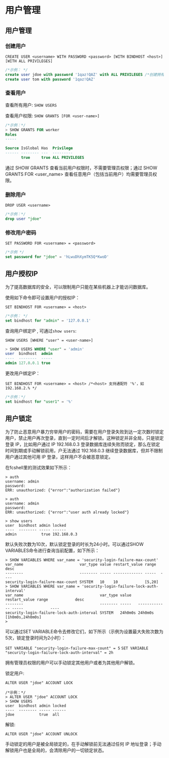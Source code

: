 # 用户管理

## 用户管理

### 创建用户

`CREATE USER <username> WITH PASSWORD <password> [WITH BINDHOST <host>] [WITH ALL PRIVILEGES]`

```sql
/*示例： */
create user jdoe with password '1qaz!QAZ' with ALL PRIVILEGES /*创建拥有超级管理员权限的用户*/
create user tom with password '1qaz!QAZ' 
```

### 查看用户

查看所有用户:
`SHOW USERS`

查看用户权限:
`SHOW GRANTS [FOR <user-name>]`
       
```sql
/*示例：*/
> SHOW GRANTS FOR worker
Roles
-----

Source IsGlobal Has  Privilege
------ -------- ---  ---------
       true     true ALL PRIVILEGES
```

通过 SHOW GRANTS 查看当前用户权限时，不需要管理员权限；通过 SHOW GRANTS FOR <user_name> 查看任意用户（包括当前用户）均需要管理员权限。

### 删除用户

`DROP USER <username>`

```sql
/*示例：*/
drop user "jdoe"
```

### 修改用户密码

`SET PASSWORD FOR <username> = <password>`

```sql
/*示例 */
set password for "jdoe" = 'hLwuDhXymTK5Q*KwoD'
```

## 用户授权IP

为了提高数据库的安全，可以限制用户只能在某些机器上才能访问数据库。

使用如下命令即可设置用户的授权IP：

`SET BINDHOST FOR <username> = <host>`

```sql
/*示例： */
set bindhost for "admin" = '127.0.0.1'
```

查询用户绑定IP , 可通过`show users`:

`SHOW USERS [WHERE "user" = <user-name>]`

```sql
> SHOW USERS WHERE "user" = 'admin'
user  bindhost  admin
----  --------  -----
admin 127.0.0.1 true
```

更改用户绑定IP：

`SET BINDHOST FOR <username> = <host> /*<host> 支持通配符 '%'，如 192.168.2.% */`

```sql
/*示例：*/
set bindhost for "user1" = '%'
```

## 用户锁定

为了防止恶意用户暴力穷举用户的密码，需要在用户登录失败到达一定次数时锁定用户，禁止用户再次登录，直到一定时间后才解锁。这种锁定并非全局，只是锁定登录 IP，比如用户通过 IP 192.168.0.3 登录数据库连续失败而锁定，那么在锁定时间到期或手动解锁前用，户无法通过 192.168.0.3 继续登录数据库，但并不限制用户通过其他可用 IP 登录，这样用户不会被恶意锁定。



在fcshell里的测试效果如下所示：

```shell
> auth
username: admin
password:
ERR: unauthorized: {"error":"authorization failed"}

> auth
username: admin
password:
ERR: unauthorized: {"error":"user auth already locked"}

> show users
user  bindhost admin locked
----  -------- ----- ------
admin           true 192.168.0.3
```

默认失败次数为10次，默认锁定登录的时长为24小时。可以通过SHOW VARIABLES命令进行查询当前配置，如下所示：

```shell
> SHOW VARIABLES WHERE var_name = 'security-login-failure-max-count'
var_name                         var_type value restart_value range  desc
--------                         -------- ----- ------------- -----  ----
security-login-failure-max-count SYSTEM   10    10            [5,20]
> SHOW VARIABLES WHERE var_name = 'security-login-failure-lock-auth-interval'
var_name                                  var_type value   restart_value range            desc
--------                                  -------- -----   ------------- -----            ----
security-login-failure-lock-auth-interval SYSTEM   24h0m0s 24h0m0s       [1h0m0s,24h0m0s]
>
```

可以通过SET VARIABLE命令去修改它们，如下所示（示例为设置最大失败次数为5次，锁定登录时间为2小时）：

`SET VARIABLE "security-login-failure-max-count" = 5`
`SET VARIABLE "security-login-failure-lock-auth-interval" = 2h`

拥有管理员权限的用户可以手动锁定其他用户或者为其他用户解锁。

锁定用户:

`ALTER USER "jdoe" ACCOUNT LOCK`

```shell
/*示例：*/
> ALTER USER "jdoe" ACCOUNT LOCK
> SHOW USERS
user  bindhost admin locked
----  -------- ----- ------
jdoe           true  all
```

解锁:

`ALTER USER "jdoe" ACCOUNT UNLOCK`

手动锁定的用户是被全局锁定的，在手动解锁前无法通过任何 IP 地址登录；手动解锁用户也是全局的，会清除用户的一切锁定状态。


